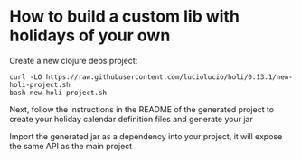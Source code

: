 # How to build a custom lib with holidays of your own

Create a new clojure deps project:

```
curl -LO https://raw.githubusercontent.com/luciolucio/holi/0.13.1/new-holi-project.sh
bash new-holi-project.sh
```

Next, follow the instructions in the README of the generated project to create
your holiday calendar definition files and generate your jar

Import the generated jar as a dependency into your project, it will expose the same API as the main project
